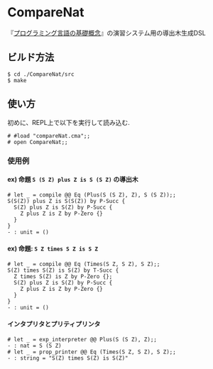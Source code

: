 # CompareNat
『[プログラミング言語の基礎概念](https://www.fos.kuis.kyoto-u.ac.jp/~igarashi/CoPL/)』の演習システム用の導出木生成DSL

## ビルド方法
```
$ cd ./CompareNat/src
$ make
```

## 使い方
初めに、REPL上で以下を実行して読み込む.
```
# #load "compareNat.cma";;
# open CompareNat;;
```

### 使用例
#### ex) 命題 `S (S Z) plus Z is S (S Z)` の導出木
```
# let _ = compile @@ Eq (Plus(S (S Z), Z), S (S Z));;
S(S(Z)) plus Z is S(S(Z)) by P-Succ {
  S(Z) plus Z is S(Z) by P-Succ {
    Z plus Z is Z by P-Zero {}
  }
}
- : unit = ()
```

#### ex) 命題:  `S Z times S Z is S Z`
```
# let _ = compile @@ Eq (Times(S Z, S Z), S Z);;
S(Z) times S(Z) is S(Z) by T-Succ {
  Z times S(Z) is Z by P-Zero {};
  S(Z) plus Z is S(Z) by P-Succ {
    Z plus Z is Z by P-Zero {}
  }
}
- : unit = ()
```

#### インタプリタとプリティプリンタ
```
# let _ = exp_interpreter @@ Plus(S (S Z), Z);;
- : nat = S (S Z)
# let _ = prop_printer @@ Eq (Times(S Z, S Z), S Z);;
- : string = "S(Z) times S(Z) is S(Z)"
```
